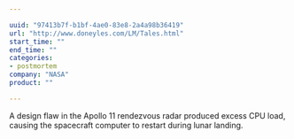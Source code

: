 ```yaml
---

uuid: "97413b7f-b1bf-4ae0-83e8-2a4a98b36419"
url: "http://www.doneyles.com/LM/Tales.html"
start_time: ""
end_time: ""
categories:
- postmortem
company: "NASA"
product: ""

---
```


A design flaw in the Apollo 11 rendezvous radar produced excess CPU load, causing the spacecraft computer to restart during lunar landing.
